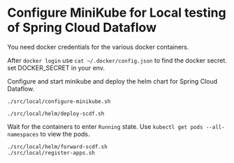 # Configure MiniKube for Local testing of Spring Cloud Dataflow

You need docker credentials for the various docker containers.

After `docker login` use `cat ~/.docker/config.json` to find the docker secret. set DOCKER_SECRET in your env.

Configure and start minikube and deploy the helm chart for Spring Cloud Dataflow.

```shell
./src/local/configure-minikube.sh
```

```shell
./src/local/helm/deploy-scdf.sh
```

Wait for the containers to enter `Running` state.
Use `kubectl get pods --all-namespaces` to view the pods.

```shell
./src/local/helm/forward-scdf.sh
./src/local/register-apps.sh
```
